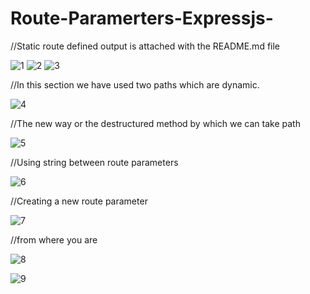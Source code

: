 # Route-Paramerters-Expressjs-

//Static route defined output is attached with the README.md file


![1](https://github.com/AbhishShar21ma/Route-Paramerters-Expressjs-/assets/119476697/e864e839-e0cd-4d1e-9e8d-b1d1450220ea)
![2](https://github.com/AbhishShar21ma/Route-Paramerters-Expressjs-/assets/119476697/398c8291-0883-4b26-bf36-d08741ba683a)
![3](https://github.com/AbhishShar21ma/Route-Paramerters-Expressjs-/assets/119476697/62b6e07d-2e3d-420a-b7bd-5ab2a028a029)


//In this section we have used two paths which are dynamic.

![4](https://github.com/AbhishShar21ma/Route-Paramerters-Expressjs-/assets/119476697/de206e2d-20d1-473e-b1e9-f6c06cae657f)


//The new way or the destructured method by which we can take path

![5](https://github.com/AbhishShar21ma/Route-Paramerters-Expressjs-/assets/119476697/37c575a4-4679-472b-88a6-8970e5e71e6c)


//Using string between route parameters

![6](https://github.com/AbhishShar21ma/Route-Paramerters-Expressjs-/assets/119476697/816e67a6-da35-4c1f-9360-8102b0cf8e2c)


//Creating a new route parameter

![7](https://github.com/AbhishShar21ma/Route-Paramerters-Expressjs-/assets/119476697/795fa6e0-9527-4b02-87ea-051d19fb5300)


//from where you are

![8](https://github.com/AbhishShar21ma/Route-Paramerters-Expressjs-/assets/119476697/7ee6eb24-3b7c-4e1b-925d-fb7e7c5a21fb)



![9](https://github.com/AbhishShar21ma/Route-Paramerters-Expressjs-/assets/119476697/e6117818-b8c1-4505-89eb-01453ff77088)



